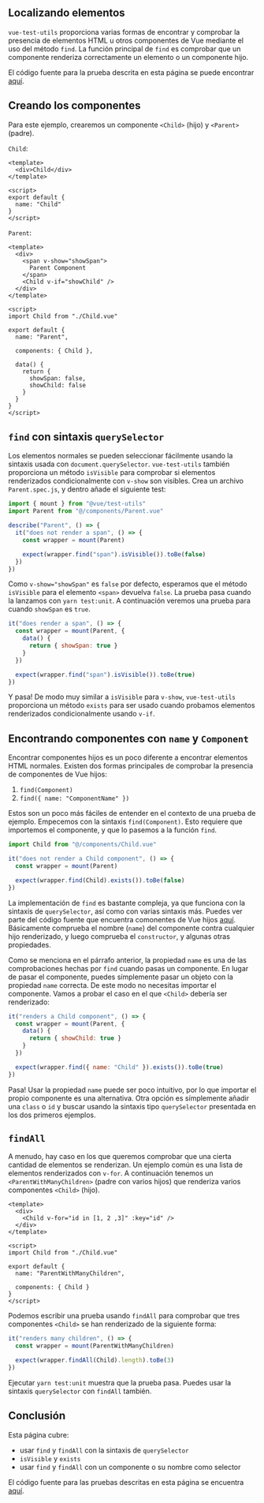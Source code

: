## Localizando elementos

`vue-test-utils` proporciona varias formas de encontrar y comprobar la presencia de elementos HTML u otros componentes de Vue mediante el uso del método `find`. La función principal de `find` es comprobar que un componente renderiza correctamente un elemento o un componente hijo.

El código fuente para la prueba descrita en esta página se puede encontrar [aquí](https://github.com/lmiller1990/vue-testing-handbook/tree/master/demo-app/tests/unit/Parent.spec.js).

## Creando los componentes

Para este ejemplo, crearemos un componente `<Child>` (hijo) y `<Parent>` (padre).

`Child`: 

```vue
<template>
  <div>Child</div>
</template>

<script>
export default {
  name: "Child"
}
</script>
```

`Parent`:

```vue
<template>
  <div>
    <span v-show="showSpan">
      Parent Component
    </span>
    <Child v-if="showChild" />
  </div>
</template>

<script>
import Child from "./Child.vue"

export default {
  name: "Parent",

  components: { Child },

  data() {
    return {
      showSpan: false,
      showChild: false
    }
  }
}
</script>
```

## `find` con sintaxis `querySelector`

Los elementos normales se pueden seleccionar fácilmente usando la sintaxis usada con `document.querySelector`. `vue-test-utils` también proporciona un método `isVisible` para comprobar si elementos renderizados condicionalmente con `v-show` son visibles. Crea un archivo `Parent.spec.js`, y dentro añade el siguiente test:

```js
import { mount } from "@vue/test-utils"
import Parent from "@/components/Parent.vue"

describe("Parent", () => {
  it("does not render a span", () => {
    const wrapper = mount(Parent)

    expect(wrapper.find("span").isVisible()).toBe(false)
  })
})
```

Como `v-show="showSpan"` es `false` por defecto, esperamos que el método `isVisible` para el elemento `<span>` devuelva `false`. La prueba pasa cuando la lanzamos con `yarn test:unit`. A continuación veremos una prueba para cuando `showSpan` es `true`.

```js
it("does render a span", () => {
  const wrapper = mount(Parent, {
    data() {
      return { showSpan: true }
    }
  })

  expect(wrapper.find("span").isVisible()).toBe(true)
})
```

Y pasa! De modo muy similar a `isVisible` para `v-show`, `vue-test-utils` proporciona un método `exists` para ser usado cuando probamos elementos renderizados condicionalmente usando `v-if`.

## Encontrando componentes con `name` y `Component`

Encontrar componentes hijos es un poco diferente a encontrar elementos HTML normales. Existen dos formas principales de comprobar la presencia de componentes de Vue hijos:

1. `find(Component)`
2. `find({ name: "ComponentName" })`

Estos son un poco más fáciles de entender en el contexto de una prueba de ejemplo. Empecemos con la sintaxis `find(Component)`. Esto requiere que importemos el componente, y que lo pasemos a la función `find`.

```js
import Child from "@/components/Child.vue"

it("does not render a Child component", () => {
  const wrapper = mount(Parent)

  expect(wrapper.find(Child).exists()).toBe(false)
})
```

La implementación de `find` es bastante compleja, ya que funciona con la sintaxis de `querySelector`, así como con varias sintaxis más. Puedes ver parte del código fuente que encuentra comonentes de Vue hijos [aquí](https://github.com/vuejs/vue-test-utils/blob/dev/packages/test-utils/src/find.js). Básicamente comprueba el nombre (`name`) del componente contra cualquier hijo renderizado, y luego comprueba el `constructor`, y algunas otras propiedades.

Como se menciona en el párrafo anterior, la propiedad `name` es una de las comprobaciones hechas por `find` cuando pasas un componente. En lugar de pasar el componente, puedes símplemente pasar un objeto con la propiedad `name` correcta. De este modo no necesitas importar el componente. Vamos a probar el caso en el que `<Child>` debería ser renderizado:

```js
it("renders a Child component", () => {
  const wrapper = mount(Parent, {
    data() {
      return { showChild: true }
    }
  })

  expect(wrapper.find({ name: "Child" }).exists()).toBe(true)
})
```

Pasa! Usar la propiedad `name` puede ser poco intuitivo, por lo que importar el propio componente es una alternativa. Otra opción es símplemente añadir una `class` o `id` y buscar usando la sintaxis tipo `querySelector` presentada en los dos primeros ejemplos.

## `findAll`

A menudo, hay caso en los que queremos comprobar que una cierta cantidad de elementos se renderizan. Un ejemplo común es una lista de elementos renderizados con `v-for`. A continuación tenemos un `<ParentWithManyChildren>` (padre con varios hijos) que renderiza varios componentes `<Child>` (hijo).

```vue
<template>
  <div>
    <Child v-for="id in [1, 2 ,3]" :key="id" />
  </div>
</template>

<script>
import Child from "./Child.vue"

export default {
  name: "ParentWithManyChildren",

  components: { Child }
}
</script>
```

Podemos escribir una prueba usando `findAll` para comprobar que tres componentes `<Child>` se han renderizado de la siguiente forma:

```js
it("renders many children", () => {
  const wrapper = mount(ParentWithManyChildren)

  expect(wrapper.findAll(Child).length).toBe(3)
})
```

Ejecutar `yarn test:unit` muestra que la prueba pasa. Puedes usar la sintaxis `querySelector` con `findAll` también.

## Conclusión

Esta página cubre:

- usar `find` y `findAll` con la sintaxis de `querySelector`
- `isVisible` y `exists`
- usar `find` y `findAll` con un componente o su nombre como selector

El código fuente para las pruebas descritas en esta página se encuentra [aquí](https://github.com/lmiller1990/vue-testing-handbook/tree/master/demo-app/tests/unit/Parent.spec.js).
